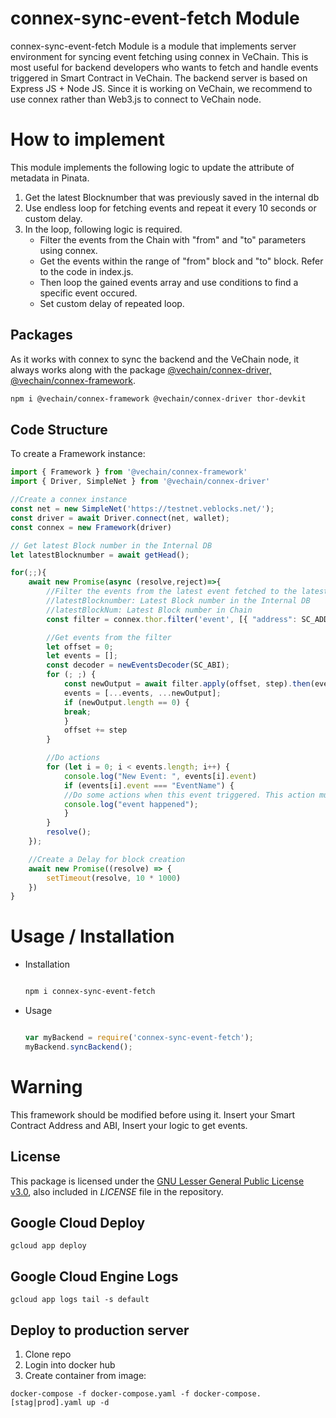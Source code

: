 # connex-sync-event-fetch Module

connex-sync-event-fetch Module is a module that implements server environment for syncing event fetching using connex in VeChain.
This is most useful for backend developers who wants to fetch and handle events triggered in Smart Contract in VeChain.
The backend server is based on Express JS + Node JS.
Since it is working on VeChain, we recommend to use connex rather than Web3.js to connect to VeChain node.

# How to implement
This module implements the following logic to update the attribute of metadata in Pinata.
1. Get the latest Blocknumber that was previously saved in the internal db
2. Use endless loop for fetching events and repeat it every 10 seconds or custom delay.
3. In the loop, following logic is required.
    - Filter the events from the Chain with "from" and "to" parameters using connex.
    - Get the events within the range of "from" block and "to" block. Refer to the code in index.js.
    - Then loop the gained events array and use conditions to find a specific event occured.
    - Set custom delay of repeated loop.

## Packages

As it works with connex to sync the backend and the VeChain node, it always works along with the package [@vechain/connex-driver, @vechain/connex-framework](https://github.com/vechain/connex/tree/master/packages/driver).

```sh
npm i @vechain/connex-framework @vechain/connex-driver thor-devkit
```


## Code Structure

To create a Framework instance:

```typescript
import { Framework } from '@vechain/connex-framework'
import { Driver, SimpleNet } from '@vechain/connex-driver'

//Create a connex instance
const net = new SimpleNet('https://testnet.veblocks.net/');
const driver = await Driver.connect(net, wallet);
const connex = new Framework(driver)

// Get latest Block number in the Internal DB
let latestBlocknumber = await getHead();

for(;;){
    await new Promise(async (resolve,reject)=>{
        //Filter the events from the latest event fetched to the latest event triggered in the chain
        //latestBlocknumber: Latest Block number in the Internal DB
        //latestBlockNum: Latest Block number in Chain
        const filter = connex.thor.filter('event', [{ "address": SC_ADDRESS }]).range({ unit: "block", from: latestBlocknumber + 1, to: latestBlockNum });

        //Get events from the filter
        let offset = 0;
        let events = [];
        const decoder = newEventsDecoder(SC_ABI);
        for (; ;) {
            const newOutput = await filter.apply(offset, step).then(events => events.map(x => decoder.decode(x)));
            events = [...events, ...newOutput];
            if (newOutput.length == 0) {
            break;
            }
            offset += step
        }

        //Do actions
        for (let i = 0; i < events.length; i++) {
            console.log("New Event: ", events[i].event)
            if (events[i].event === "EventName") {
            //Do some actions when this event triggered. This action must include inserting event into internal DB so that next time you can fetch latest event from DB
            console.log("event happened");
            }
        }
        resolve();
    });

    //Create a Delay for block creation
    await new Promise((resolve) => {
        setTimeout(resolve, 10 * 1000)
    })
}
```

# Usage / Installation
- Installation
    ```sh

    npm i connex-sync-event-fetch

    ```
- Usage
    ```typescript

    var myBackend = require('connex-sync-event-fetch');
    myBackend.syncBackend();

    ```


# Warning
This framework should be modified before using it.
Insert your Smart Contract Address and ABI, Insert your logic to get events.



## License

This package is licensed under the
[GNU Lesser General Public License v3.0](https://www.gnu.org/licenses/lgpl-3.0.html), also included
in *LICENSE* file in the repository.


## Google Cloud Deploy

```
gcloud app deploy
```

## Google Cloud Engine Logs

```
gcloud app logs tail -s default
```

## Deploy to production server

1. Clone repo
2. Login into docker hub
3. Create container from image:
```
docker-compose -f docker-compose.yaml -f docker-compose.[stag|prod].yaml up -d
```
